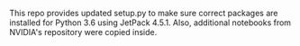 This repo provides updated setup.py to make sure correct packages are installed for Python 3.6 using JetPack 4.5.1.
Also, additional notebooks from NVIDIA's repository were copied inside.
